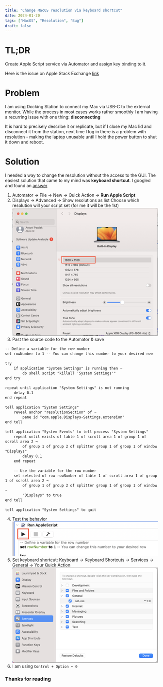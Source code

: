 ```yaml
---
title: "Change MacOS resolution via keyboard shortcut"
date: 2024-01-20
tags: ["MacOS", "Resolution", "Bug"]
draft: false
---
```


# TL;DR

Create Apple Script service via Automator and assign key binding to it.

Here is the issue on Apple Stack Exchange [link](https://apple.stackexchange.com/questions/263162/is-it-possible-to-change-display-resolution-with-a-keyboard-shortcut)

# Problem

I am using Docking Station to connect my Mac via USB-C to the external monitor. While the process in most cases works rather smoothly I am having a recurring issue with one thing: **disconnecting**

It is hard to precisely describe it or replicate, but if I close my Mac lid and disconnect it from the station, next time I log in there is a problem with resolution - making the laptop unusable until I hold the power button to shut it down and reboot.

# Solution

I needed a way to change the resolution without the access to the GUI. The easiest solution that came to my mind was **keyboard shortcut**. I googled and found an [answer](https://apple.stackexchange.com/questions/263162/is-it-possible-to-change-display-resolution-with-a-keyboard-shortcut)

1. Automator -> File -> New -> Quick Action -> **Run Apple Script**
2. Displays -> Advanced -> Show resolutions as list
   Choose which resolution will your script set (for me it will be the 1st)
   ![](../../images/dev/displays-menu.png)
4. Past the source code to the Automator & save

```
-- Define a variable for the row number
set rowNumber to 1 -- You can change this number to your desired row

try
	if application "System Settings" is running then ¬
		do shell script "killall 'System Settings'"
end try

repeat until application "System Settings" is not running
	delay 0.1
end repeat

tell application "System Settings"
	reveal anchor "resolutionSection" of ¬
		pane id "com.apple.Displays-Settings.extension"
end tell

tell application "System Events" to tell process "System Settings"
	repeat until exists of table 1 of scroll area 1 of group 1 of scroll area 2 ¬
		of group 1 of group 2 of splitter group 1 of group 1 of window "Displays"
		delay 0.1
	end repeat

	-- Use the variable for the row number
	set selected of row rowNumber of table 1 of scroll area 1 of group 1 of scroll area 2 ¬
		of group 1 of group 2 of splitter group 1 of group 1 of window ¬
		"Displays" to true
end tell

tell application "System Settings" to quit
```

4. Test the behavior
   ![](../../images/dev/automator.png)
5. Set keyboard shortcut: Keyboard -> Keyboard Shortcuts -> Services -> General -> Your Quick Action
   ![](../../images/dev/keyboard-shortcut.png)
6. I am using `Control + Option + 0`

### Thanks for reading
